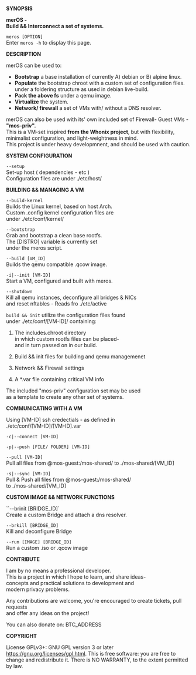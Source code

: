 **SYNOPSIS**

**merOS - <br /> Build && Interconnect a set of systems.**


`meros [OPTION]` <br />
Enter `meros -h` to display this page. <br />

**DESCRIPTION**

merOS can be used to: 

- **Bootstrap** a base installation of currently A) debian or B) alpine linux.
- **Populate** the bootstrap chroot with a custom set of configuration files.
under a foldering structure as used in debian live-build.
- **Pack the above fs** under a qemu image.
- **Virtualize** the system.
- **Network/ firewall** a set of VMs with/ without a DNS resolver.

merOS can also be used  with its' own included set of Firewall- Guest VMs - **"mos-priv".** <br />
This is a VM-set inspired **from the Whonix project**, but with flexibility,
minimalist configuration, and light-weightness in mind. <br />
This project is under heavy developmnent, and should be used with caution.

**SYSTEM CONFIGURATION**

`--setup` <br /> 
Set-up host ( dependencies - etc ) <br />
Configuration files are under ./etc/host/

**BUILDING && MANAGING A VM**
	
`--build-kernel` <br />
Builds the Linux kernel, based on host Arch. <br />
Custom .config kernel configuration files are <br />
under ./etc/conf/kernel/ <br />

`--bootstrap` <br />
Grab and bootstrap a clean base rootfs. <br />
The [DISTRO] variable is currently set <br />
under the meros script. <br />
 
`--build [VM_ID]` <br />
Builds the qemu compatible .qcow image. <br />


`-i|--init [VM-ID]` <br />
Start a VM, configured and built with meros. <br />

`--shutdown` <br />
Kill all qemu instances, deconfigure all bridges & NICs  <br />
and reset nftables - Reads fro ./etc/active
	
`build && init` utilize the configuration files found  <br />
under ./etc/conf/[VM-ID]/ containing: <br />

1. The includes.chroot directory <br />
in which custom rootfs files can be placed- <br />
 and in turn passed on in our build.
3. Build && init files for building and qemu managemenet <br >

3. Network && Firewall settings

3. A *.var file containing critical VM info

The included "mos-priv" configuration set may be used  <br />
as a template to create any other set of systems.

**COMMUNICATING WITH A VM**

Using [VM-ID] ssh credectials - as defined in <br />
./etc/conf/[VM-ID]/[VM-ID].var

`-c|--connect [VM-ID]`

`-p|--push [FILE/ FOLDER] [VM-ID]`

`--pull [VM-ID]` <br />
Pull all files from @mos-guest:/mos-shared/
to ./mos-shared/[VM_ID]

`-s|--sync [VM-ID]` <br />
Pull & Push all files from @mos-guest:/mos-shared/ <br />
to ./mos-shared/[VM_ID]

**CUSTOM IMAGE && NETWORK FUNCTIONS**

``--brinit [BRIDGE_ID]` <br />
Create a custom Bridge and attach a dns resolver.

`--brkill [BRIDGE_ID]` <br />
Kill and deconfigure Bridge

`--run [IMAGE] [BRIDGE_ID]` <br />
Run a custom .iso or .qcow image <br />


**CONTRIBUTE**

I am by no means a professional developer. <br />
This is a project in which I hope to learn, and share ideas-  <br />
concepts and practical solutions to development and  <br />
modern privacy problems.

Any contributions are welcome, you're encouraged to create tickets, pull requests <br />
and offer any ideas on the project!

You can also donate on: BTC_ADDRESS

**COPYRIGHT**

License GPLv3+: GNU GPL version 3 or later <https://gnu.org/licenses/gpl.html>.
This is free software: you are free to change and redistribute it.  There is NO WARRANTY, to the extent permitted by law.
